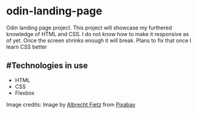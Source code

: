 # odin-landing-page
Odin landing page project. This project will showcase my furthered knowledge of HTML and CSS. I do not know how to make it responsive as of yet. Once the screen shrinks enough it will break. Plans to fix that once I learn CSS better

#Technologies in use
---
* HTML
* CSS
* Flexbox


Image credits:
Image by [Albrecht Fietz](https://pixabay.com/users/fietzfotos-6795508/?utm_source=link-attribution&utm_medium=referral&utm_campaign=image&utm_content=6133971) from [Pixabay](https://pixabay.com//?utm_source=link-attribution&utm_medium=referral&utm_campaign=image&utm_content=6133971)
